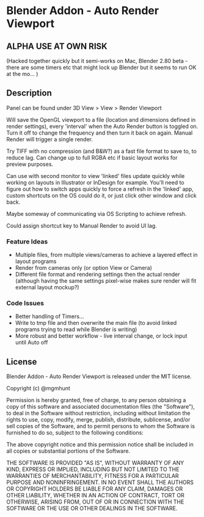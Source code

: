 # Blender Addon - Auto Render Viewport

## ALPHA USE AT OWN RISK
(Hacked together quickly but it semi-works on Mac, Blender 2.80 beta - there are some timers etc that might lock up Blender but it seems to run OK at the mo... )

## Description
Panel can be found under 3D View > View > Render Viewport

Will save the OpenGL viewport to a file (location and dimensions defined in render settings), every 'interval' when the Auto Render button is toggled on. Turn it off to change the frequency and then turn it back on again. Manual Render will trigger a single render.

Try TIFF with no compression (and B&W?) as a fast file format to save to, to reduce lag.  Can change up to full RGBA etc if basic layout works for preview purposes.

Can use with second monitor to view 'linked' files update quickly while working on layouts in Illustrator or InDesign for example. You'll need to figure out how to switch apps quickly to force a refresh in the 'linked' app, custom shortcuts on the OS could do it, or just click other window and click back.

Maybe someway of communicating via OS Scripting to achieve refresh.

Could assign shortcut key to Manual Render to avoid UI lag.

### Feature Ideas
- Multiple files, from multiple views/cameras to achieve a layered effect in layout programs
- Render from cameras only (or option View or Camera)
- Different file format and rendering settings then the actual render (although having the same settings pixel-wise makes sure render will fit external layout mockup?)

### Code Issues
- Better handling of Timers...
- Write to tmp file and then overwrite the main file (to avoid linked programs trying to read while Blender is writing)
- More robust and better workflow - live interval change, or lock input until Auto off

## License

Blender Addon - Auto Render Viewport is released under the MIT license.

Copyright (c) @mgmhunt

Permission is hereby granted, free of charge, to any person obtaining a copy of this software and associated documentation files (the "Software"), to deal in the Software without restriction, including without limitation the rights to use, copy, modify, merge, publish, distribute, sublicense, and/or sell copies of the Software, and to permit persons to whom the Software is furnished to do so, subject to the following conditions:

The above copyright notice and this permission notice shall be included in all copies or substantial portions of the Software.

THE SOFTWARE IS PROVIDED "AS IS", WITHOUT WARRANTY OF ANY KIND, EXPRESS OR IMPLIED, INCLUDING BUT NOT LIMITED TO THE WARRANTIES OF MERCHANTABILITY, FITNESS FOR A PARTICULAR PURPOSE AND NONINFRINGEMENT. IN NO EVENT SHALL THE AUTHORS OR COPYRIGHT HOLDERS BE LIABLE FOR ANY CLAIM, DAMAGES OR OTHER LIABILITY, WHETHER IN AN ACTION OF CONTRACT, TORT OR OTHERWISE, ARISING FROM, OUT OF OR IN CONNECTION WITH THE SOFTWARE OR THE USE OR OTHER DEALINGS IN THE SOFTWARE.
